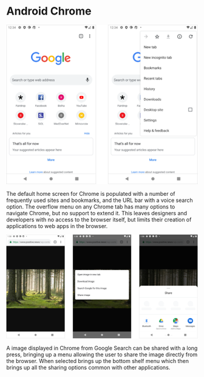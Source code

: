 # Android Chrome

![](../../.gitbook/assets/android-chrome-home.png)

The default home screen for Chrome is populated with a number of frequently used sites and bookmarks, and the URL bar with a voice search option. The overflow menu on any Chrome tab has many options to navigate Chrome, but no support to extend it. This leaves designers and developers with no access to the browser itself, but limits their creation of applications to web apps in the browser.

![](../../.gitbook/assets/android-chrome-share.png)

A image displayed in Chrome from Google Search can be shared with a long press, bringing up a menu allowing the user to share the image directly from the browser. When selected brings up the bottom shelf menu which then brings up all the sharing options common with other applications.

